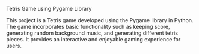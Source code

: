 Tetris Game using Pygame Library

This project is a Tetris game developed using the Pygame library in Python. The game incorporates basic functionality such as keeping score, generating random background music, and generating different tetris pieces. It provides an interactive and enjoyable gaming experience for users.
